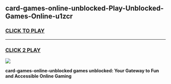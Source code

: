
## card-games-online-unblocked-Play-Unblocked-Games-Online-u1zcr
<h3>
<a href="https://premium76.site?title=card-games-online-unblocked&ref=24A">CLICK TO PLAY</a></h3>
<hr>

<h3>
<a href="https://premium76.site?title=card-games-online-unblocked&ref=24A">CLICK 2 PLAY</a>
  
</h3>

<a href="https://premium76.site?title=card-games-online-unblocked&ref=24A"><img src="https://clearcache.store/games.png"></a>


**card-games-online-unblocked games unblocked: Your Gateway to Fun and Accessible Online Gaming**
